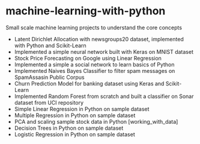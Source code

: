 # machine-learning-with-python
Small scale machine learning projects to understand the core concepts
* Latent Dirichlet Allocation with newsgroups20 dataset, implemented with Python and Scikit-Learn
* Implemented a simple neural network built with Keras on MNIST dataset
* Stock Price Forecasting on Google using Linear Regression
* Implemented a simple a social network to learn basics of Python
* Implemented Naives Bayes Classifier to filter spam messages on SpamAssasin Public Corpus
* Churn Prediction Model for banking dataset using Keras and Scikit-Learn
* Implemented Random Forest from scratch and built a classifier on Sonar dataset from UCI repository
* Simple Linear Regression in Python on sample dataset
* Multiple Regression in Python on sample dataset
* PCA and scaling sample stock data in Python [working_with_data]
* Decision Trees in Python on sample dataset
* Logistic Regression in Python on sample dataset
